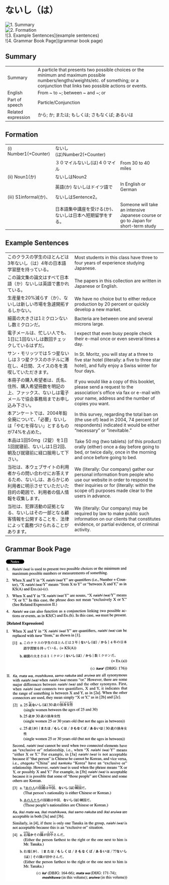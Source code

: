 # ないし（は）

![1. Summary](summary)<br>
![2. Formation](formation)<br>
![3. Example Sentences](example sentences)<br>
![4. Grammar Book Page](grammar book page)<br>


## Summary

<table><tr>   <td>Summary</td>   <td>A particle that presents two possible choices or the minimum and maximum possible numbers/lengths/weights/etc. of something; or a conjunction that links two possible actions or events.</td></tr><tr>   <td>English</td>   <td>From ~ to ~; between ~ and ~; or</td></tr><tr>   <td>Part of speech</td>   <td>Particle/Conjunction</td></tr><tr>   <td>Related expression</td>   <td>から; か; または; もしくは; さもなくば; あるいは</td></tr></table>

## Formation

<table class="table"><tbody><tr class="tr head"><td class="td"><span class="numbers">(i)</span> <span class="bold">Number1(+Counter)</span> </td><td class="td"><span class="concept">ないし</span><span>(</span><span class="concept">は</span><span>)Number2(+Counter)</span> </td><td class="td"></td></tr><tr class="tr"><td class="td"></td><td class="td"><span>３０マイル</span><span class="concept">ないし</span><span>(</span><span class="concept">は</span><span>)４０マイル</span></td><td class="td"><span>From 30 to 40 miles</span></td></tr><tr class="tr head"><td class="td"><span class="numbers">(ii)</span> <span class="bold">Noun<span class="subscript">1</span>(か)</span> </td><td class="td"><span class="concept">ないしは</span><span>Noun<span class="subscript">2</span></span></td><td class="td"></td></tr><tr class="tr"><td class="td"></td><td class="td"><span>英語(か)</span> <span class="concept">ないしは</span><span>ドイツ語で</span></td><td class="td"><span>In English or German</span></td></tr><tr class="tr head"><td class="td"><span class="numbers">(iii)</span> <span class="bold">S1informal(か)、</span></td><td class="td"><span class="concept">ないしは</span><span>Sentence2。</span></td><td class="td"></td></tr><tr class="tr"><td class="td"></td><td class="td"><span>日本語集中講座を受ける(か)、</span><span class="concept">ないしは</span><span>日本へ短期留学をする。</span></td><td class="td"><span>Someone will take an intensive Japanese course or go to Japan for short-term study</span></td></tr></tbody></table>

## Example Sentences

<table><tr>   <td>このクラスの学生のほとんどは3年ないし（は）4年の日本語学習歴を持っている。</td>   <td>Most students in this class have three to four years of experience studying Japanese.</td></tr><tr>   <td>この論文集の論文はすべて日本語（か）ないしは英語で書かれている。</td>   <td>The papers in this collection are written in Japanese or English.</td></tr><tr>   <td>生産量を20%減らす（か）、ないしは新しい市場を急遽開拓するしかない。</td>   <td>We have no choice but to either reduce production by 20 percent or quickly develop a new market.</td></tr><tr>   <td>細菌の大きさは1ミクロンないし数ミクロンだ。</td>   <td>Bacteria are between one and several microns large.</td></tr><tr>   <td>電子メールは、忙しい人でも、1日に1回ないしは数回チェックしているはずだ。</td>   <td>I expect that even busy people check their e-mail once or even several times a day.</td></tr><tr>   <td>サン・モリッツでは５つ星ないしは３つ星クラスのホテルに滞在し、4日間、スイスの冬を満喫していただきます。</td>   <td>In St. Moritz, you will stay at a three to ﬁve star hotel (literally: a ﬁve to three star hotel), and fully enjoy a Swiss winter for four days.</td></tr><tr>   <td>本冊子の購入希望者は、氏名、住所、購入希望冊数を明記の上、ファックス、ないしは電子メールで協会事務局までお申し込み下さい。</td>   <td>If you would like a copy of this booklet, please send a request to the association's ofﬁce via fax or e-mail with your name, address and the number of copies you want.</td></tr><tr>   <td>本アンケートでは、2004年鉛全廃について、「必要」ないしは「やむを得ない」とするものが74%を占めた。</td>   <td>In this survey, regarding the total ban on (the use of) lead in 2004, 74 percent (of respondents) indicated it would be either “necessary” or “inevitable.”</td></tr><tr>   <td>本品は1回50mg（2錠）を1日1回就寝前、ないしは1日2回、朝及び就寝前に経口服用して下さい。</td>   <td>Take 50 mg (two tablets) (of this product) orally (either) once a day before going to bed, or twice daily, once in the morning and once before going to bed.</td></tr><tr>   <td>当社は、本ウェブサイトの利用者からの問い合わせにお答えするため、ないしは、あらかじめ利用者に明示させていただいた目的の範囲で、利用者の個人情報を収集します。</td>   <td>We (literally: Our company) gather our personal information from people who use our website in order to respond to their inquiries or for (literally: within the scope of) purposes made clear to the users in advance.</td></tr><tr>   <td>当社は、犯罪活動の証拠となる、ないしはその一部となる顧客情報を公開することを、法律によって義務づけられることがあります。</td>   <td>We (literally: Our company) may be required by law to make public such information on our clients that constitutes evidence, or partial evidence, of criminal activity.</td></tr></table>

## Grammar Book Page

![](../img/Advancedないし(は).png)

